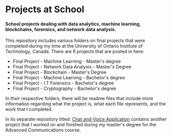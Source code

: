 # Projects at School
#### School projects dealing with data analytics, machine learning, blockchains, forensics, and network data analysis.

This repository includes various folders on final projects that were completed during my time at the University of Ontario Institute of Technology, Canada. 
There are 6 projects that are posted in here: 
- Final Project - Machine Learning - Master's degree 
- Final Project - Network Data Analysis - Master's Degree 
- Final Project - Blockchain - Master's Degree 
- Final Project - Machine Learning - Bachelor's degree 
- Final Project - I.T Forensics - Bachelor's degree
- Final Project - Cryptography - Bachelor's degree

In their respective folders, there will be readme files that include more information regarding what the project is, what each file represents, and the work that I completed.  

In its separate repository titled: [Chat and-Voice Application](https://github.com/bob28/Chat-and-Voice-Applcation-Advanced-Comms-Final-Project) contains another project that I worked on and finished during my master's degree for the Advanced Communications course. 

